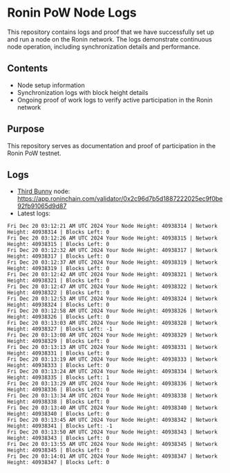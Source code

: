 # Ronin PoW Node Logs

This repository contains logs and proof that we have successfully set up and run a node on the Ronin network. The logs demonstrate continuous node operation, including synchronization details and performance.

## Contents

- Node setup information
- Synchronization logs with block height details
- Ongoing proof of work logs to verify active participation in the Ronin network

## Purpose

This repository serves as documentation and proof of participation in the Ronin PoW testnet.

## Logs

- [Third Bunny](https://thirdbunny.xyz/) node: https://app.roninchain.com/validator/0x2c96d7b5d1887222025ec9f0be92fb91065d9d87
- Latest logs:
```
Fri Dec 20 03:12:21 AM UTC 2024 Your Node Height: 40938314 | Network Height: 40938314 | Blocks Left: 0
Fri Dec 20 03:12:26 AM UTC 2024 Your Node Height: 40938315 | Network Height: 40938315 | Blocks Left: 0
Fri Dec 20 03:12:32 AM UTC 2024 Your Node Height: 40938317 | Network Height: 40938317 | Blocks Left: 0
Fri Dec 20 03:12:37 AM UTC 2024 Your Node Height: 40938319 | Network Height: 40938319 | Blocks Left: 0
Fri Dec 20 03:12:42 AM UTC 2024 Your Node Height: 40938321 | Network Height: 40938321 | Blocks Left: 0
Fri Dec 20 03:12:47 AM UTC 2024 Your Node Height: 40938322 | Network Height: 40938322 | Blocks Left: 0
Fri Dec 20 03:12:53 AM UTC 2024 Your Node Height: 40938324 | Network Height: 40938324 | Blocks Left: 0
Fri Dec 20 03:12:58 AM UTC 2024 Your Node Height: 40938326 | Network Height: 40938326 | Blocks Left: 0
Fri Dec 20 03:13:03 AM UTC 2024 Your Node Height: 40938328 | Network Height: 40938327 | Blocks Left: -1
Fri Dec 20 03:13:08 AM UTC 2024 Your Node Height: 40938329 | Network Height: 40938329 | Blocks Left: 0
Fri Dec 20 03:13:13 AM UTC 2024 Your Node Height: 40938331 | Network Height: 40938331 | Blocks Left: 0
Fri Dec 20 03:13:19 AM UTC 2024 Your Node Height: 40938333 | Network Height: 40938333 | Blocks Left: 0
Fri Dec 20 03:13:24 AM UTC 2024 Your Node Height: 40938334 | Network Height: 40938335 | Blocks Left: 1
Fri Dec 20 03:13:29 AM UTC 2024 Your Node Height: 40938336 | Network Height: 40938336 | Blocks Left: 0
Fri Dec 20 03:13:34 AM UTC 2024 Your Node Height: 40938338 | Network Height: 40938338 | Blocks Left: 0
Fri Dec 20 03:13:40 AM UTC 2024 Your Node Height: 40938340 | Network Height: 40938340 | Blocks Left: 0
Fri Dec 20 03:13:45 AM UTC 2024 Your Node Height: 40938342 | Network Height: 40938341 | Blocks Left: -1
Fri Dec 20 03:13:50 AM UTC 2024 Your Node Height: 40938343 | Network Height: 40938343 | Blocks Left: 0
Fri Dec 20 03:13:55 AM UTC 2024 Your Node Height: 40938345 | Network Height: 40938345 | Blocks Left: 0
Fri Dec 20 03:14:01 AM UTC 2024 Your Node Height: 40938347 | Network Height: 40938347 | Blocks Left: 0
```
